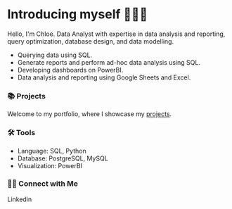 # Introducing myself 🙋🏻‍♀️
Hello, I'm Chloe. Data Analyst with expertise in data analysis and reporting, query optimization, database design, and data modelling.

- Querying data using SQL.
- Generate reports and perform ad-hoc data analysis using SQL.
- Developing dashboards on PowerBI.
- Data analysis and reporting using Google Sheets and Excel.


### 📚 Projects

Welcome to my portfolio, where I showcase my [projects](README.md).

### 🛠️ Tools

- Language: SQL, Python
- Database: PostgreSQL, MySQL
- Visualization: PowerBI

### 👋🏻 Connect with Me

Linkedin

